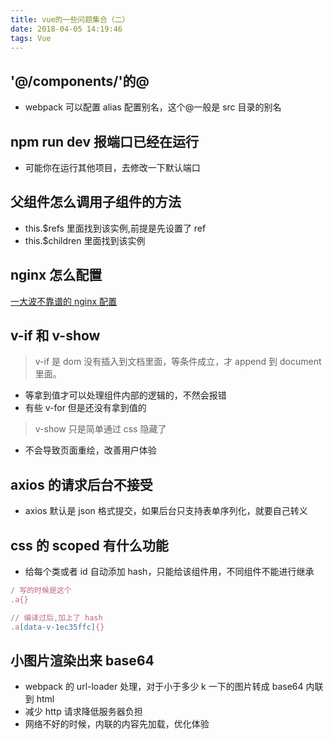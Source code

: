 ```yaml
---
title: vue的一些问题集合（二）
date: 2018-04-05 14:19:46
tags: Vue
---
```


## '@/components/'的@

* webpack 可以配置 alias 配置别名，这个@一般是 src 目录的别名

## npm run dev 报端口已经在运行

* 可能你在运行其他项目，去修改一下默认端口

## 父组件怎么调用子组件的方法

* this.$refs 里面找到该实例,前提是先设置了 ref
* this.$children 里面找到该实例

## nginx 怎么配置

[一大波不靠谱的 nginx 配置](https://juejin.im/post/58bfc412da2f60124db5999a)

## v-if 和 v-show

> v-if 是 dom 没有插入到文档里面，等条件成立，才 append 到 document 里面。

* 等拿到值才可以处理组件内部的逻辑的，不然会报错
* 有些 v-for 但是还没有拿到值的

> v-show 只是简单通过 css 隐藏了

* 不会导致页面重绘，改善用户体验

## axios 的请求后台不接受

* axios 默认是 json 格式提交，如果后台只支持表单序列化，就要自己转义

## css 的 scoped 有什么功能

* 给每个类或者 id 自动添加 hash，只能给该组件用，不同组件不能进行继承

```javascript
/ 写的时候是这个
.a{}

// 编译过后,加上了 hash
.a[data-v-1ec35ffc]{}
```

## 小图片渲染出来 base64

* webpack 的 url-loader 处理，对于小于多少 k 一下的图片转成 base64 内联到 html
* 减少 http 请求降低服务器负担
* 网络不好的时候，内联的内容先加载，优化体验
